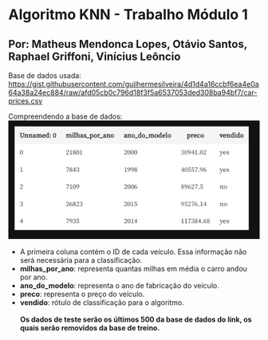 # Algoritmo KNN  - Trabalho Módulo 1
## Por: Matheus Mendonca Lopes, Otávio Santos, Raphael Griffoni, Vinícius Leôncio

Base de dados usada: https://gist.githubusercontent.com/guilhermesilveira/4d1d4a16ccbf6ea4e0a64a38a24ec884/raw/afd05cb0c796d18f3f5a6537053ded308ba94bf7/car-prices.csv

Compreendendo a base de dados: <br>![Tabela](src/tabela.jpg "Tabela")<br>
- A primeira coluna contém o ID de cada veículo. Essa informação não será necessária para a classificação.
- **milhas_por_ano**: representa quantas milhas em média o carro andou por ano.
- **ano_do_modelo**: representa o ano de fabricação do veículo.
- **preco**: representa o preço do veículo.
- **vendido**: rótulo de classificação para o algoritmo.
<br><br>
**Os dados de teste serão os últimos 500 da base de dados do link, os quais serão removidos da base de treino.**